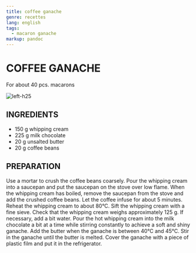 ```yaml
---
title: coffee ganache
genre: recettes
lang: english
tags:
  - macaron ganache
markup: pandoc
---
```


# COFFEE GANACHE

For about 40 pcs. macarons

![](/home/fred/.repo/traductions/recettes/images/macaron_mokka.jpg "left-h25")

## INGREDIENTS


- 150 g whipping cream
- 225 g milk chocolate
- 20 g unsalted butter
- 20 g coffee beans

## PREPARATION

Use a mortar to crush the coffee beans coarsely.
Pour the whipping cream into a saucepan and put the saucepan on the stove over low flame.
When the whipping cream has boiled, remove the saucepan from the stove and add the crushed coffee beans.
Let the coffee infuse for about 5 minutes.
Reheat the whipping cream to about 80°C.
Sift the whipping cream with a fine sieve.
Check that the whipping cream weighs approximately 125 g.
If necessary, add a bit water.
Pour the hot whipping cream into the milk chocolate a bit at a time while stirring constantly to achieve a soft and shiny ganache.
Add the butter when the ganache is between 40°C and 45°C.
Stir in the ganache until the butter is melted.
Cover the ganache with a piece of plastic film and put it in the refrigerator.

